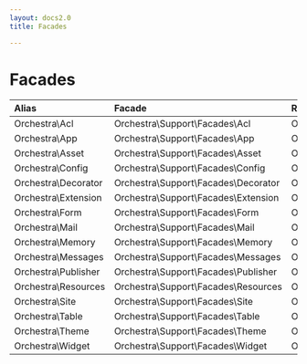 ```yaml
---
layout: docs2.0
title: Facades

---
```


# Facades

| Alias                 | Facade                                | Root Accessor 
|:----------------------|:--------------------------------------|:---------------------------------------
| Orchestra\Acl         | Orchestra\Support\Facades\Acl         | Orchestra\Auth\Acl\Environment
| Orchestra\App         | Orchestra\Support\Facades\App         | Orchestra\Foundation\Application
| Orchestra\Asset       | Orchestra\Support\Facades\Asset       | Orchestra\Asset\Environment
| Orchestra\Config      | Orchestra\Support\Facades\Config      | Orchestra\Extension\ConfigManager
| Orchestra\Decorator   | Orchestra\Support\Facades\Decorator   | Orchestra\View\Decorator
| Orchestra\Extension   | Orchestra\Support\Facades\Extension   | Orchestra\Extension\Environment
| Orchestra\Form        | Orchestra\Support\Facades\Form        | Orchestra\Html\Form\Environment
| Orchestra\Mail        | Orchestra\Support\Facades\Mail        | Orchestra\Foundation\Mail
| Orchestra\Memory      | Orchestra\Support\Facades\Memory      | Orchestra\Memory\MemoryManager
| Orchestra\Messages    | Orchestra\Support\Facades\Messages    | Orchestra\Support\Messages
| Orchestra\Publisher   | Orchestra\Support\Facades\Publisher   | Orchestra\Foundation\Publisher\PublisherManager
| Orchestra\Resources   | Orchestra\Support\Facades\Resources   | Orchestra\Resources\Environment
| Orchestra\Site        | Orchestra\Support\Facades\Site        | Orchestra\Foundation\Site
| Orchestra\Table       | Orchestra\Support\Facades\Table       | Orchestra\Html\Table\Environment
| Orchestra\Theme       | Orchestra\Support\Facades\Theme       | Orchestra\View\Theme\ThemeManager
| Orchestra\Widget      | Orchestra\Support\Facades\Widget      | Orchestra\Widget\WidgetManager
